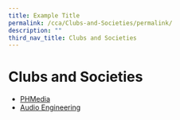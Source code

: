 ```yaml
---
title: Example Title
permalink: /cca/Clubs-and-Societies/permalink/
description: ""
third_nav_title: Clubs and Societies
---
```

# **Clubs and Societies**

* [PHMedia](https://staging.d3ecdhjpty4n6x.amplifyapp.com/cca/Clubs-and-Societies/PHMedia/)  
* [Audio Engineering](https://staging.d3ecdhjpty4n6x.amplifyapp.com/cca/Clubs-and-Societies/audio-engineering/)